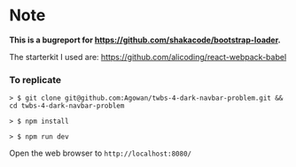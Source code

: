 # Note
**This is a bugreport for https://github.com/shakacode/bootstrap-loader.**


The starterkit I used are: https://github.com/alicoding/react-webpack-babel

### To replicate

```
> $ git clone git@github.com:Agowan/twbs-4-dark-navbar-problem.git && cd twbs-4-dark-navbar-problem
```

```
> $ npm install
```

```
> $ npm run dev
```

Open the web browser to `http://localhost:8080/`